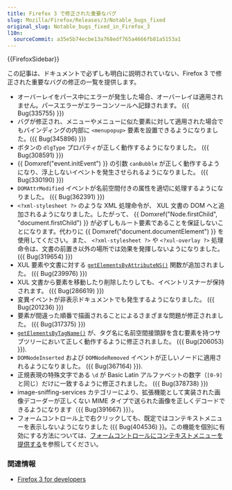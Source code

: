 ```yaml
---
title: Firefox 3 で修正された重要なバグ
slug: Mozilla/Firefox/Releases/3/Notable_bugs_fixed
original_slug: Notable_bugs_fixed_in_Firefox_3
l10n:
  sourceCommit: a35e5b74ecbe13a768edf765a4666fb81a5153a1
---
```


{{FirefoxSidebar}}

この記事は、ドキュメントで必ずしも明白に説明されていない、Firefox 3 で修正された重要なバグの修正の一覧を提供します。

- オーバーレイをパース中にエラーが発生した場合、オーバーレイは適用されません。パースエラーがエラーコンソールへ記録されます。 ({{ Bug(335755) }})
- バグが修正され、メニューやメニューに似た要素に対して適用された場合でもバインディングの内部に `<menupopup>` 要素を設置できるようになりました。({{ Bug(345896) }})
- ボタンの `dlgType` プロパティが正しく動作するようになりました。 ({{ Bug(308591) }})
- {{ Domxref("event.initEvent") }} の引数 `canBubble` が正しく動作するようになり、浮上しないイベントを発生させられるようになりました。 ({{ Bug(330190) }})
- `DOMAttrModified` イベントが名前空間付きの属性を適切に処理するようになりました。 ({{ Bug(362391) }})
- `<?xml-stylesheet ?>` のような XML 処理命令が、 XUL 文書の DOM へと追加されるようになりました。したがって、 {{ Domxref("Node.firstChild", "document.firstChild") }} が必ずしもルート要素であることを保証しないことになります。代わりに {{ Domxref("document.documentElement") }} を使用してください。また、 `<?xml-stylesheet ?>` や `<?xul-overlay ?>` 処理命令は、文書の前置き以外の場所では効果を発揮しないようになりました。 ({{ Bug(319654) }})
- XUL 要素や文書に対する [`getElementsByAttributeNS()`](/ja/docs/Mozilla/Tech/XUL/Method/getElementsByAttributeNS) 関数が追加されました。 ({{ Bug(239976) }})
- XUL 文書から要素を移動したり削除したりしても、イベントリスナーが保持されます。 ({{ Bug(286619) }})
- 変異イベントが非表示ドキュメントでも発生するようになりました。 ({{ Bug(201236) }})
- 要素が間違った順番で描画されることによるさまざまな問題が修正されました。 ({{ Bug(317375) }})
- [`getElementsByTagName()`](/ja/docs/Web/API/Element/getElementsByTagName) が、タグ名に名前空間接頭辞を含む要素を持つサブツリーにおいて正しく動作するように修正されました。 ({{ Bug(206053) }}).
- `DOMNodeInserted` および `DOMNodeRemoved` イベントが正しいノードに適用されるようになりました。 ({{ Bug(367164) }}).
- 正規表現の特殊文字である `\d` が Basic Latin アルファベットの数字（`[0-9]` と同じ）だけに一致するように修正されました。 ({{ Bug(378738) }})
- image-sniffing-services カテゴリーにより、拡張機能として実装された画像デコーダーが正しくない MIME タイプで送られた画像を正しくデコードできるようになります（{{ Bug(391667) }}）。
- フォームコントロール上で右クリックしても、既定ではコンテキストメニューを表示しないようになりました ({{ Bug(404536) }}。この機能を個別に有効にする方法については、[フォームコントロールにコンテキストメニューを提供する](/ja/docs/Offering%20a%20context%20menu%20for%20form%20controls)を参照してください。

### 関連情報

- [Firefox 3 for developers](/ja/docs/Mozilla/Firefox/Releases/3)
